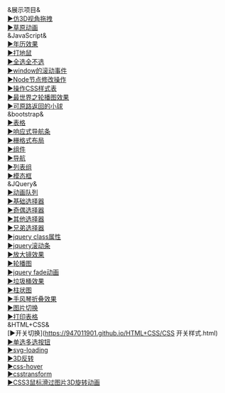 &展示项目&<br />
[▶仿3D视角拖拽](https://947011901.github.io/CSS3/仿3d视角拖拽/index.html)<br />
[▶草原动画](https://947011901.github.io/CSS3/index.html)<br />
&JavaScript&<br />
[▶年历效果](https://947011901.github.io/JavaScript/05-万年历效果.html)<br />
[▶打地鼠](https://947011901.github.io/JavaScript/打地鼠.html)<br />
[▶全选全不选](https://947011901.github.io/JavaScript/全选全不选.html)<br />
[▶window的滚动事件](https://947011901.github.io/JavaScript/11-window的滚动事件.html)<br />
[▶Node节点修改操作](https://947011901.github.io/JavaScript/07-Node节点--修改操作.html)<br />
[▶操作CSS样式表](https://947011901.github.io/JavaScript/02-操作CSS样式表.html)<br />
[▶最世界之轮播图效果](https://947011901.github.io/JavaScript/04-最世界之轮播图效果/zuiWorld.html)<br />
[▶可原路返回的小球](https://947011901.github.io/JavaScript/08-随手指移动的小球-可以原路返回.html)<br />
&bootstrap&<br />
[▶表格](https://947011901.github.io/bootstrap/3.表格.html)<br />
[▶响应式导航条](https://947011901.github.io/bootstrap/3.响应式导航.html)<br />
[▶栅格式布局](https://947011901.github.io/bootstrap/1.栅格式布局.html)<br />
[▶组件](https://947011901.github.io/bootstrap/7.组件.html)<br />
[▶导航](https://947011901.github.io/bootstrap/8.导航.html)<br />
[▶列表组](https://947011901.github.io/bootstrap/7.列表组.html)<br />
[▶模态框](https://947011901.github.io/bootstrap/11.模态框.html)<br />
&JQuery&<br />
[▶动画队列](https://947011901.github.io/JQuery/1.动画队列.html)<br />
[▶基础选择器](https://947011901.github.io/JQuery/3-基础选择器.html)<br />
[▶奇偶选择器](https://947011901.github.io/JQuery/4.奇数偶数选择器.html)<br />
[▶其他选择器](https://947011901.github.io/JQuery/4-其他选择器.html)<br />
[▶兄弟选择器](https://947011901.github.io/JQuery/6.jquery兄弟选择器.html)<br />
[▶jquery class属性](https://947011901.github.io/JQuery/5.class属性.html)<br />
[▶jquery滚动条](https://947011901.github.io/JQuery/7-jquery滚动条.html)<br />
[▶放大镜效果](https://947011901.github.io/JQuery/8.放大镜效果.html)<br />
[▶轮播图](https://947011901.github.io/JQuery/9.轮播图.html)<br />
[▶jquery fade动画](https://947011901.github.io/JQuery/8.fade动画.html)<br />
[▶垃圾桶效果](https://947011901.github.io/JQuery/垃圾桶效果.html)<br />
[▶柱状图](https://947011901.github.io/JQuery/1.柱状图.html)<br />
[▶手风琴折叠效果](https://947011901.github.io/JQuery/4.手风琴折叠效果.html)<br />
[▶图片切换](https://947011901.github.io/JQuery/5.图片切换.html)<br />
[▶打印表格](https://947011901.github.io/JQuery/2.jquery打印表格.html)<br />
&HTML+CSS&<br />
[▶开关切换](https://947011901.github.io/HTML+CSS/CSS 开关样式.html)<br />
[▶单选多选按钮](https://947011901.github.io/HTML+CSS/CSS3-pretty-radio-checkbox.html)<br />
[▶svg-loading](https://947011901.github.io/HTML+CSS/02.svg-loading.html)<br />
[▶3D反转](https://947011901.github.io/HTML+CSS/01.chart.html)<br />
[▶css-hover](https://947011901.github.io/HTML+CSS/css-hover.html)<br />
[▶csstransform](https://947011901.github.io/HTML+CSS/csstransform.html)<br />
[▶CSS3鼠标滑过图片3D旋转动画](https://947011901.github.io/HTML+CSS/index.html)<br />

